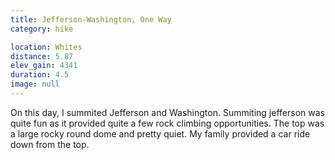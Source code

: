 ```yaml
---
title: Jefferson-Washington, One Way
category: hike

location: Whites
distance: 5.87
elev_gain: 4341
duration: 4.5
image: null
---
```


On this day, I summited Jefferson and Washington.
Summiting jefferson was quite fun as it provided quite
a few rock climbing opportunities. The top was a large
rocky round dome and pretty quiet.
My family provided a car ride down from the top.